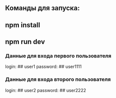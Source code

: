 ## Команды для запуска:

## npm install

## npm run dev

### Данные для входа первого пользователя

login: ## user1
password: ## user1111

### Данные для входа второго пользователя

login: ## user2
password: ## user2222
